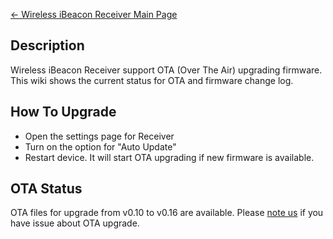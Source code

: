 [← Wireless iBeacon Receiver Main Page](Wireless_iBeacon_Receiver.md)

## Description

Wireless iBeacon Receiver support OTA (Over The Air) upgrading firmware.
This wiki shows the current status for OTA and firmware change log.

## How To Upgrade

  - Open the settings page for Receiver
  - Turn on the option for "Auto Update"
  - Restart device. It will start OTA upgrading if new firmware is
    available.

## OTA Status

OTA files for upgrade from v0.10 to v0.16 are available. Please [note us](http://bbs.aprbrother.com/c/wifi) if you have issue about OTA upgrade.


